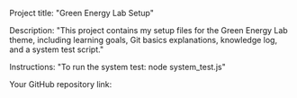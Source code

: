 Project title: "Green Energy Lab Setup"

Description: "This project contains my setup files for the Green Energy Lab theme, including learning goals, Git basics explanations, knowledge log, and a system test script."

Instructions: "To run the system test: node system_test.js"

Your GitHub repository link: 


